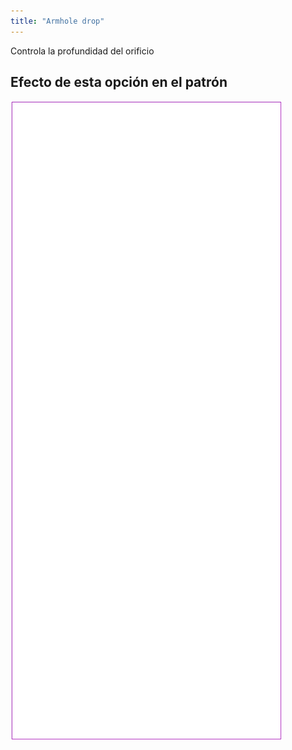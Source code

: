 ```yaml
---
title: "Armhole drop"
---
```


Controla la profundidad del orificio

## Efecto de esta opción en el patrón

![Esta imagen muestra el efecto de esta opción superponiendo varias variantes que tienen un valor diferente para esta opción](tiberius_armholedrop_sample.svg "Effect of this option on the pattern")
